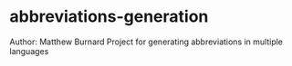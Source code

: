 # abbreviations-generation
Author: Matthew Burnard
Project for generating abbreviations in multiple languages

